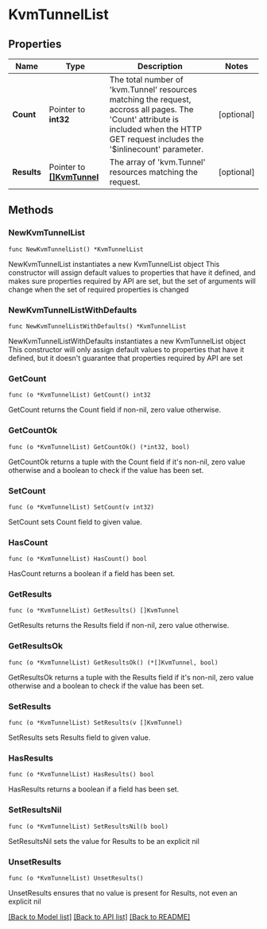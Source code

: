 # KvmTunnelList

## Properties

Name | Type | Description | Notes
------------ | ------------- | ------------- | -------------
**Count** | Pointer to **int32** | The total number of &#39;kvm.Tunnel&#39; resources matching the request, accross all pages. The &#39;Count&#39; attribute is included when the HTTP GET request includes the &#39;$inlinecount&#39; parameter. | [optional] 
**Results** | Pointer to [**[]KvmTunnel**](kvm.Tunnel.md) | The array of &#39;kvm.Tunnel&#39; resources matching the request. | [optional] 

## Methods

### NewKvmTunnelList

`func NewKvmTunnelList() *KvmTunnelList`

NewKvmTunnelList instantiates a new KvmTunnelList object
This constructor will assign default values to properties that have it defined,
and makes sure properties required by API are set, but the set of arguments
will change when the set of required properties is changed

### NewKvmTunnelListWithDefaults

`func NewKvmTunnelListWithDefaults() *KvmTunnelList`

NewKvmTunnelListWithDefaults instantiates a new KvmTunnelList object
This constructor will only assign default values to properties that have it defined,
but it doesn't guarantee that properties required by API are set

### GetCount

`func (o *KvmTunnelList) GetCount() int32`

GetCount returns the Count field if non-nil, zero value otherwise.

### GetCountOk

`func (o *KvmTunnelList) GetCountOk() (*int32, bool)`

GetCountOk returns a tuple with the Count field if it's non-nil, zero value otherwise
and a boolean to check if the value has been set.

### SetCount

`func (o *KvmTunnelList) SetCount(v int32)`

SetCount sets Count field to given value.

### HasCount

`func (o *KvmTunnelList) HasCount() bool`

HasCount returns a boolean if a field has been set.

### GetResults

`func (o *KvmTunnelList) GetResults() []KvmTunnel`

GetResults returns the Results field if non-nil, zero value otherwise.

### GetResultsOk

`func (o *KvmTunnelList) GetResultsOk() (*[]KvmTunnel, bool)`

GetResultsOk returns a tuple with the Results field if it's non-nil, zero value otherwise
and a boolean to check if the value has been set.

### SetResults

`func (o *KvmTunnelList) SetResults(v []KvmTunnel)`

SetResults sets Results field to given value.

### HasResults

`func (o *KvmTunnelList) HasResults() bool`

HasResults returns a boolean if a field has been set.

### SetResultsNil

`func (o *KvmTunnelList) SetResultsNil(b bool)`

 SetResultsNil sets the value for Results to be an explicit nil

### UnsetResults
`func (o *KvmTunnelList) UnsetResults()`

UnsetResults ensures that no value is present for Results, not even an explicit nil

[[Back to Model list]](../README.md#documentation-for-models) [[Back to API list]](../README.md#documentation-for-api-endpoints) [[Back to README]](../README.md)


